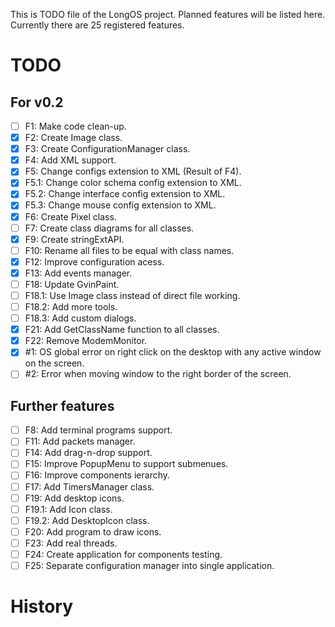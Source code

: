 This is TODO file of the LongOS project. Planned features will be listed here.
Currently there are 25 registered features.

TODO
========

For v0.2
--------

- [ ] F1: Make code clean-up.
- [X] F2: Create Image class.
- [X] F3: Create ConfigurationManager class.
- [X] F4: Add XML support.
- [X] F5: Change configs extension to XML (Result of F4).
- [X] F5.1: Change color schema config extension to XML.
- [X] F5.2: Change interface config extension to XML.
- [X] F5.3: Change mouse config extension to XML.
- [X] F6: Create Pixel class.
- [ ] F7: Create class diagrams for all classes.
- [X] F9: Create stringExtAPI.
- [ ] F10: Rename all files to be equal with class names.
- [X] F12: Improve configuration acess.
- [X] F13: Add events manager.
- [ ] F18: Update GvinPaint.
- [ ] F18.1: Use Image class instead of direct file working.
- [ ] F18.2: Add more tools.
- [ ] F18.3: Add custom dialogs.
- [X] F21: Add GetClassName function to all classes.
- [X] F22: Remove ModemMonitor.
- [X] #1: OS global error on right click on the desktop with any active window on the screen.
- [ ] #2: Error when moving window to the right border of the screen.

Further features
--------
- [ ] F8: Add terminal programs support.
- [ ] F11: Add packets manager.
- [ ] F14: Add drag-n-drop support.
- [ ] F15: Improve PopupMenu to support submenues.
- [ ] F16: Improve components ierarchy.
- [ ] F17: Add TimersManager class.
- [ ] F19: Add desktop icons.
- [ ] F19.1: Add Icon class.
- [ ] F19.2: Add DesktopIcon class.
- [ ] F20: Add program to draw icons.
- [ ] F23: Add real threads.
- [ ] F24: Create application for components testing.
- [ ] F25: Separate configuration manager into single application.

History
========